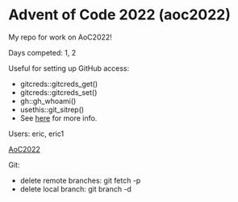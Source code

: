 # Advent of Code 2022 (aoc2022)

My repo for work on AoC2022!

Days competed: 1, 2

Useful for setting up GitHub access:

  * gitcreds::gitcreds_get()
  * gitcreds::gitcreds_set()
  * gh::gh_whoami()
  * usethis::git_sitrep()
  * See [here](https://github.com/r-lib/remotes/blob/main/install-github.R) for more info.

Users: eric, eric1

[AoC2022](https://adventofcode.com/)

Git:

  * delete remote branches: git fetch -p
  * delete local branch: git branch -d <name>
